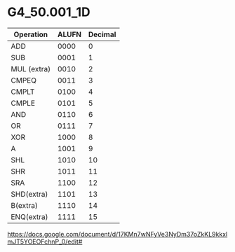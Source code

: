 # G4_50.001_1D

| Operation   | ALUFN | Decimal |
| ----------- | ----- | ------- |
| ADD         | 0000  | 0       |
| SUB         | 0001  | 1       |
| MUL (extra) | 0010  | 2       |
| CMPEQ       | 0011  | 3       |
| CMPLT       | 0100  | 4       |
| CMPLE       | 0101  | 5       |
| AND         | 0110  | 6       |
| OR          | 0111  | 7       |
| XOR         | 1000  | 8       |
| A           | 1001  | 9       |
| SHL         | 1010  | 10      |
| SHR         | 1011  | 11      |
| SRA         | 1100  | 12      |
| SHD(extra)  | 1101  | 13      |
| B(extra)    | 1110  | 14      |
| ENQ(extra)  | 1111  | 15      |


https://docs.google.com/document/d/17KMn7wNFyVe3NyDm37oZkKL9kkxlmJT5YOEOFchnP_0/edit#
